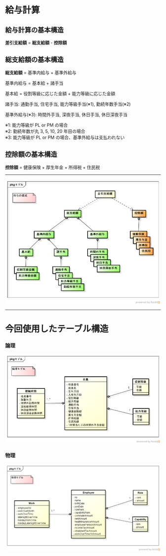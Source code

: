 # 給与計算

## 給与計算の基本構造

__差引支給額__ = __総支給額__ - __控除額__

## 総支給額の基本構造

__総支給額__ = 基準内給与 + 基準外給与

基準内給与 = 基本給 + 諸手当

基本給 = 役割等級に応じた金額 + 能力等級に応じた金額

諸手当: 通勤手当, 住宅手当, 能力等級手当(※1), 勤続年数手当(※2)

基準外給与(※3): 時間外手当, 深夜手当, 休日手当, 休日深夜手当

※1: 能力等級が PL or PM の場合  
※2: 勤続年数が丸 3, 5, 10, 20 年目の場合  
※3: 能力等級が PL or PM の場合、基準外給与は支払われない  

## 控除額の基本構造

__控除額__ = 健康保険 + 厚生年金 + 所得税 + 住民税

----

![給与の構成](./images/SalaryComposition.png)

----

# 今回使用したテーブル構造

### 論理
![論理モデル](./images/LogicalModel.png)

### 物理
![物理モデル](./images/PhysicsModel.png)

